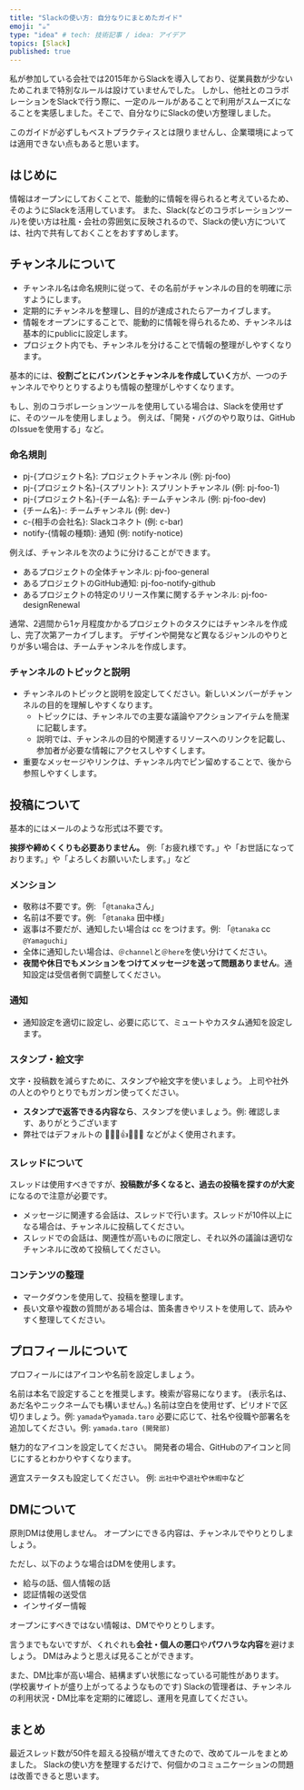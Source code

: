 ```yaml
---
title: "Slackの使い方: 自分なりにまとめたガイド"
emoji: "☕️"
type: "idea" # tech: 技術記事 / idea: アイデア
topics: [Slack]
published: true
---
```


私が参加している会社では2015年からSlackを導入しており、従業員数が少ないためこれまで特別なルールは設けていませんでした。
しかし、他社とのコラボレーションをSlackで行う際に、一定のルールがあることで利用がスムーズになることを実感しました。そこで、自分なりにSlackの使い方整理しました。

このガイドが必ずしもベストプラクティスとは限りませんし、企業環境によっては適用できない点もあると思います。

## はじめに

情報はオープンにしておくことで、能動的に情報を得られると考えているため、そのようにSlackを活用しています。
また、Slack(などのコラボレーションツール)を使い方は社風・会社の雰囲気に反映されるので、Slackの使い方については、社内で共有しておくことをおすすめします。

## チャンネルについて

- チャンネル名は命名規則に従って、その名前がチャンネルの目的を明確に示すようにします。
- 定期的にチャンネルを整理し、目的が達成されたらアーカイブします。
- 情報をオープンにすることで、能動的に情報を得られるため、チャンネルは基本的にpublicに設定します。
- プロジェクト内でも、チャンネルを分けることで情報の整理がしやすくなります。

基本的には、**役割ごとにバンバンとチャンネルを作成していく**方が、一つのチャンネルでやりとりするよりも情報の整理がしやすくなります。

もし、別のコラボレーションツールを使用している場合は、Slackを使用せずに、そのツールを使用しましょう。
例えば、「開発・バグのやり取りは、GitHubのIssueを使用する」など。

### 命名規則

- pj-{プロジェクト名}: プロジェクトチャンネル (例: pj-foo)
- pj-{プロジェクト名}-{スプリント}: スプリントチャンネル (例: pj-foo-1)
- pj-{プロジェクト名}-{チーム名}: チームチャンネル (例: pj-foo-dev)
- {チーム名}-: チームチャンネル (例: dev-)
- c-{相手の会社名}: Slackコネクト (例: c-bar)
- notify-{情報の種類}: 通知 (例: notify-notice)

例えば、チャンネルを次のように分けることができます。

- あるプロジェクトの全体チャンネル: pj-foo-general
- あるプロジェクトのGitHub通知: pj-foo-notify-github
- あるプロジェクトの特定のリリース作業に関するチャンネル: pj-foo-designRenewal

通常、2週間から1ヶ月程度かかるプロジェクトのタスクにはチャンネルを作成し、完了次第アーカイブします。
デザインや開発など異なるジャンルのやりとりが多い場合は、チームチャンネルを作成します。

### チャンネルのトピックと説明

- チャンネルのトピックと説明を設定してください。新しいメンバーがチャンネルの目的を理解しやすくなります。
  - トピックには、チャンネルでの主要な議論やアクションアイテムを簡潔に記載します。
  - 説明では、チャンネルの目的や関連するリソースへのリンクを記載し、参加者が必要な情報にアクセスしやすくします。
- 重要なメッセージやリンクは、チャンネル内でピン留めすることで、後から参照しやすくします。

## 投稿について

基本的にはメールのような形式は不要です。

**挨拶や締めくくりも必要ありません。**
例:「お疲れ様です。」や「お世話になっております。」や「よろしくお願いいたします。」など

### メンション

- 敬称は不要です。例: 「`@tanaka`さん」
- 名前は不要です。例: 「`@tanaka` 田中様」
- 返事は不要だが、通知したい場合は cc をつけます。例: 「`@tanaka` cc `@Yamaguchi`」
- 全体に通知したい場合は、`＠channel`と`＠here`を使い分けてください。
- **夜間や休日でもメンションをつけてメッセージを送って問題ありません**。通知設定は受信者側で調整してください。

### 通知

- 通知設定を適切に設定し、必要に応じて、ミュートやカスタム通知を設定します。

### スタンプ・絵文字

文字・投稿数を減らすために、スタンプや絵文字を使いましょう。
上司や社外の人とのやりとりでもガンガン使ってください。

- **スタンプで返答できる内容なら**、スタンプを使いましょう。例: 確認します、ありがとうございます
- 弊社ではデフォルトの 🙏🙇👀👍✅🙆👏 などがよく使用されます。

### スレッドについて

スレッドは使用すべきですが、**投稿数が多くなると、過去の投稿を探すのが大変**になるので注意が必要です。

- メッセージに関連する会話は、スレッドで行います。スレッドが10件以上になる場合は、チャンネルに投稿してください。
- スレッドでの会話は、関連性が高いものに限定し、それ以外の議論は適切なチャンネルに改めて投稿してください。

### コンテンツの整理

- マークダウンを使用して、投稿を整理します。
- 長い文章や複数の質問がある場合は、箇条書きやリストを使用して、読みやすく整理してください。

## プロフィールについて

プロフィールにはアイコンや名前を設定しましょう。

名前は本名で設定することを推奨します。検索が容易になります。
(表示名は、あだ名やニックネームでも構いません。)
名前は空白を使用せず、ピリオドで区切りましょう。例: `yamada`や`yamada.taro` 
必要に応じて、社名や役職や部署名を追加してください。例: `yamada.taro (開発部)`

魅力的なアイコンを設定してください。
開発者の場合、GitHubのアイコンと同じにするとわかりやすくなります。

適宜ステータスも設定してください。
例: `出社中`や`退社`や`休暇中`など

## DMについて

原則DMは使用しません。
オープンにできる内容は、チャンネルでやりとりしましょう。

ただし、以下のような場合はDMを使用します。
- 給与の話、個人情報の話
- 認証情報の送受信
- インサイダー情報

オープンにすべきではない情報は、DMでやりとりします。

言うまでもないですが、くれぐれも**会社・個人の悪口**や**パワハラな内容**を避けましょう。
DMはみようと思えば見ることができます。

また、DM比率が高い場合、結構まずい状態になっている可能性があります。
(学校裏サイトが盛り上がってるようなものです)
Slackの管理者は、チャンネルの利用状況・DM比率を定期的に確認し、運用を見直してください。
## まとめ

最近スレッド数が50件を超える投稿が増えてきたので、改めてルールをまとめました。
Slackの使い方を整理するだけで、何個かのコミュニケーションの問題は改善できると思います。

